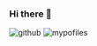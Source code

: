 ### Hi there 👋

![github](https://img.shields.io/badge/GitHub-100000?style=for-the-badge&logo=github&logoColor=white)
![mypofiles](https://github-readme-stats.vercel.app/api?yanghyeyeon=yanghyeyeon&theme=blue-green)

